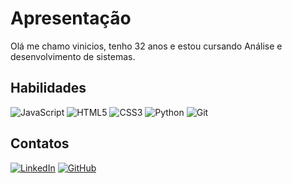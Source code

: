 # Apresentação

Olá me chamo vinicios, tenho 32 anos e estou cursando Análise e desenvolvimento de sistemas.

## Habilidades
![JavaScript](https://img.shields.io/badge/JavaScript-3378C6?style=for-the-badge&logo=javascript)
![HTML5](https://img.shields.io/badge/HTML5-BEC708?style=for-the-badge&logo=html5&logoColor=FF4D00 )
![CSS3](https://img.shields.io/badge/CSS3-3DBB6F?style=for-the-badge&logo=css3&logoColor=264CE4)
![Python](https://img.shields.io/badge/python-3670A0?style=for-the-badge&logo=python&logoColor=ffdd54)
![Git](https://img.shields.io/badge/GIT-E44C30?style=for-the-badge&logo=git&logoColor=white)

## Contatos
[![LinkedIn](https://img.shields.io/badge/LinkedIn-0077B5?style=for-the-badge&logo=linkedin&logoColor=white)](https://www.linkedin.com/in/vinicios-souza-dev/)
[![GitHub](https://img.shields.io/badge/GitHub-100000?style=for-the-badge&logo=github&logoColor=white)](https://github.com/vinicinhors)
